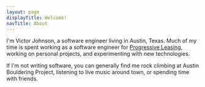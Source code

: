 ```yaml
---
layout: page
displayTitle: Welcome!
navTitle: About
---
```


I'm Victor Johnson, a software engineer living in Austin, Texas. Much of my time is spent working as a software engineer for [Progressive Leasing](https://progleasing.com/), working on personal projects, and experimenting with new technologies.

If I'm not writing software, you can generally find me rock climbing at Austin Bouldering Project, listening to live music around town, or spending time with friends.
